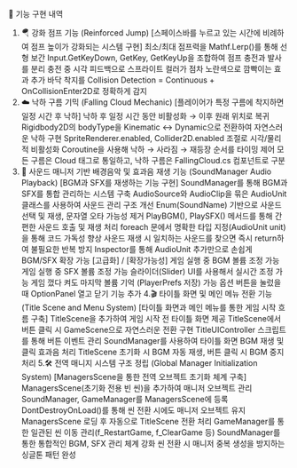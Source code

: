 🔧 기능 구현 내역
1. 🪂 강화 점프 기능 (Reinforced Jump)
[스페이스바를 누르고 있는 시간에 비례하여 점프 높이가 강화되는 시스템 구현]
최소/최대 점프력을 Mathf.Lerp()를 통해 선형 보간
Input.GetKeyDown, GetKey, GetKeyUp을 조합하여 점프 충전과 발사를 분리
충전 중 시각 피드백으로 스프라이트 컬러가 점차 노란색으로 깜빡이는 효과 추가
바닥 착지를 Collision Detection = Continuous + OnCollisionEnter2D로 정확하게 감지
2. ☁️ 낙하 구름 기믹 (Falling Cloud Mechanic)
[플레이어가 특정 구름에 착지하면 일정 시간 후 낙하]
낙하 후 일정 시간 동안 비활성화 → 이후 원래 위치로 복귀
Rigidbody2D의 bodyType을 Kinematic ↔ Dynamic으로 전환하여 자연스러운 낙하 구현
SpriteRenderer.enabled, Collider2D.enabled 조절로 시각/물리적 비활성화
Coroutine을 사용해 낙하 → 사라짐 → 재등장 순서를 타이밍 제어
모든 구름은 Cloud 태그로 통일하고, 낙하 구름은 FallingCloud.cs 컴포넌트로 구분
3. 🎵 사운드 매니저 기반 배경음악 및 효과음 재생 기능 (SoundManager Audio Playback)
[BGM과 SFX를 재생하는 기능 구현]
SoundManager를 통해 BGM과 SFX를 통합 관리하는 시스템 구축
AudioSource와 AudioClip을 묶은 AudioUnit 클래스를 사용하여 사운드 관리 구조 개선
Enum(SoundName) 기반으로 사운드 선택 및 재생, 문자열 오타 가능성 제거
PlayBGM(), PlaySFX() 메서드를 통해 간편한 사운드 호출 및 재생 처리
foreach 문에서 명확한 타입 지정(AudioUnit unit)을 통해 코드 가독성 향상
사운드 재생 시 일치하는 사운드를 찾으면 즉시 return하여 불필요한 반복 방지
Inspector를 통해 AudioUnit 추가만으로 손쉽게 BGM/SFX 확장 가능
[고급화] / [확장가능성]
게임 실행 중 BGM 볼륨 조정 가능
게임 실행 중 SFX 볼륨 조정 가능
슬라이더(Slider) UI를 사용해서 실시간 조정 가능
게임 껐다 켜도 마지막 볼륨 기억 (PlayerPrefs 저장) 가능
옵션 버튼을 눌렀을 때 OptionPanel 열고 닫기 기능 추가
4.🎬 타이틀 화면 및 메인 메뉴 전환 기능 (Title Scene and Menu System)
[타이틀 화면과 메인 메뉴를 통한 게임 시작 흐름 구축]
TitleScene을 추가하여 게임 시작 전 타이틀 화면 제공
TitleScene에서 버튼 클릭 시 GameScene으로 자연스러운 전환 구현
TitleUIController 스크립트를 통해 버튼 이벤트 관리
SoundManager를 사용하여 타이틀 화면 BGM 재생 및 클릭 효과음 처리
TitleScene 초기화 시 BGM 자동 재생, 버튼 클릭 시 BGM 중지 처리
5.🛠️ 전역 매니지 시스템 구조 정립 (Global Manager Initialization System)
[ManagersScene을 통한 전역 오브젝트 초기화 체계 구축]
ManagersScene(초기화 전용 빈 씬)을 추가하여 매니저 오브젝트 관리
SoundManager, GameManager를 ManagersScene에 등록
DontDestroyOnLoad()를 통해 씬 전환 시에도 매니저 오브젝트 유지
ManagersScene 로딩 후 자동으로 TitleScene 전환 처리
GameManager를 통한 일관된 씬 이동 관리(f_RestartGame, f_ClearGame 등)
SoundManager를 통한 통합적인 BGM, SFX 관리 체계 강화
씬 전환 시 매니저 중복 생성을 방지하는 싱글톤 패턴 완성
